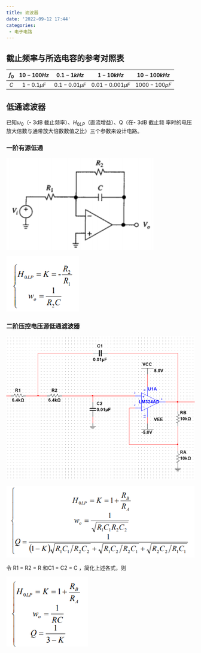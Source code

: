 ```yaml
---
title: 滤波器
date: '2022-09-12 17:44'
categories: 
 - 电子电路
---
```

## 截止频率与所选电容的参考对照表

| $f_0$ | $10 - 100Hz$ |  $0.1-1kHz$  |   $1-10kHz$    | $10-100kHz$  |
| :---: | :----------: | :----------: | :------------: | :----------: |
|  $C$  |  $1-0.1μF$   | $0.1-0.01μF$ | $0.01-0.001μF$ | $1000-100pF$ |

## 低通滤波器

已知$ω_0$（- 3dB 截止频率）、$H_{0LP}$（直流增益）、Q（在- 3dB 截止频 率时的电压放大倍数与通带放大倍数数值之比）三个参数来设计电路。

### 一阶有源低通

![image-20220908174627167](./滤波器.assets/image-20220908174627167.png)

![image-20220908174808030](./滤波器.assets/image-20220908174808030.png)

### 二阶压控电压源低通滤波器

<img src="./滤波器.assets/image-20220908175100786.png" alt="image-20220908175100786" style="zoom:80%;" />

![image-20220908175133024](./滤波器.assets/image-20220908175133024.png)

令 R1 = R2 = R 和C1 = C2 = C ，简化上述各式，则

![image-20220908175227415](./滤波器.assets/image-20220908175227415.png)



